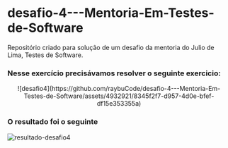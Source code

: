 # desafio-4---Mentoria-Em-Testes-de-Software
Repositório criado para solução de um desafio da mentoria do Julio de Lima, Testes de Software.

<h3>Nesse exercício precisávamos resolver o seguinte exercicio:</h3>


<center>![desafio4](https://github.com/raybuCode/desafio-4---Mentoria-Em-Testes-de-Software/assets/4932921/8345f2f7-d957-4d0e-bfef-df15e353355a)</center>


<h3>O resultado foi o seguinte</h3>

![resultado-desafio4](https://github.com/raybuCode/desafio-4---Mentoria-Em-Testes-de-Software/assets/4932921/4439a7cd-4626-4f54-a727-7f4035b9c400)
